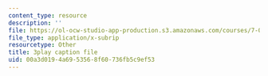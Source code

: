 ```yaml
---
content_type: resource
description: ''
file: https://ol-ocw-studio-app-production.s3.amazonaws.com/courses/7-01sc-fundamentals-of-biology-fall-2011/00a3d0194a6953568f60736fb5c9ef53_SxaoWJ2gkzc.vtt
file_type: application/x-subrip
resourcetype: Other
title: 3play caption file
uid: 00a3d019-4a69-5356-8f60-736fb5c9ef53
---
```

